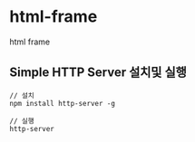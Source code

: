 # html-frame
html frame

## Simple HTTP Server 설치및 실행
```console
// 설치
npm install http-server -g

// 실행
http-server
```
